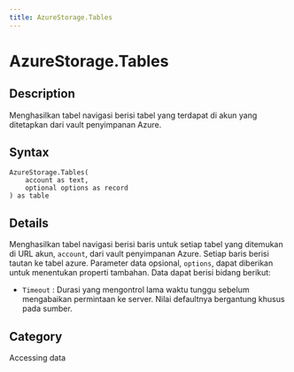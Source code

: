 ```yaml
---
title: AzureStorage.Tables
---
```


# AzureStorage.Tables


## Description

Menghasilkan tabel navigasi berisi tabel yang terdapat di akun yang ditetapkan dari vault penyimpanan Azure.


## Syntax

```powerquery
AzureStorage.Tables(
    account as text,
    optional options as record
) as table
```


## Details

Menghasilkan tabel navigasi berisi baris untuk setiap tabel yang ditemukan di URL akun, <code>account</code>, dari vault penyimpanan Azure. Setiap baris berisi tautan ke tabel azure. Parameter data opsional, <code>options</code>, dapat diberikan untuk menentukan properti tambahan. Data dapat berisi bidang berikut:    <ul><li><code>Timeout</code> : Durasi yang mengontrol lama waktu tunggu sebelum mengabaikan permintaan ke server. Nilai defaultnya bergantung khusus pada sumber.</li></ul>



## Category
Accessing data
